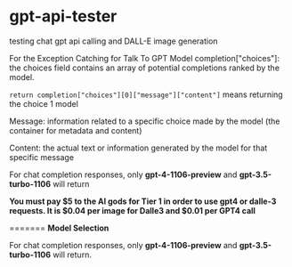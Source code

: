 # gpt-api-tester
testing chat gpt api calling and DALL-E image generation


For the Exception Catching for Talk To GPT Model
completion["choices"]: the choices field contains an array of potential completions ranked by the model.

```return completion["choices"][0]["message"]["content"]```  means returning the choice 1 model

Message: information related to a specific choice made by the model (the container for metadata and content) 

Content: the actual text or information generated by the model for that specific message

For chat completion responses, only **gpt-4-1106-preview** and **gpt-3.5-turbo-1106** will return 

**You must pay $5 to the AI gods for Tier 1 in order to use gpt4 or dalle-3 requests.
It is $0.04 per image for Dalle3 and $0.01 per GPT4 call**

=======
**Model Selection**

For chat completion responses, only **gpt-4-1106-preview** and **gpt-3.5-turbo-1106** will return.
